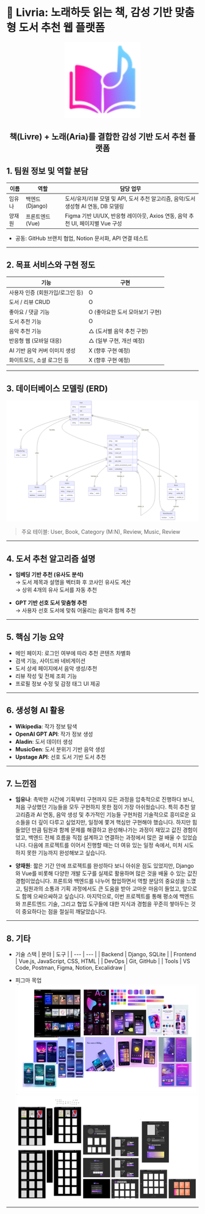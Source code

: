 # 🎼 Livria: 노래하듯 읽는 책, 감성 기반 맞춤형 도서 추천 웹 플랫폼

<!-- 
로고 및 프로젝트 명의 간단한 풀이
-->
<p align="center">
  <img src="./images/Logo.png" alt="Livria 로고" width="200" />
</p>
<h2 align="center">
  책(Livre) + 노래(Aria)를 결합한 감성 기반 도서 추천 플랫폼
</h2>





## 1. 팀원 정보 및 역할 분담

| 이름 | 역할 | 담당 업무 |
|------|------|-----------|
| 임유나 | 백엔드 (Django) | 도서/유저/리뷰 모델 및 API, 도서 추천 알고리즘, 음악/도서 생성형 AI 연동, DB 모델링 |
| 양재원 | 프론트엔드 (Vue) | Figma 기반 UI/UX, 반응형 레이아웃, Axios 연동, 음악 추천 UI, 페이지별 Vue 구성 |

- 공동: GitHub 브랜치 협업, Notion 문서화, API 연결 테스트

---

## 2. 목표 서비스와 구현 정도

| 기능 | 구현 |
|------|------------|
| 사용자 인증 (회원가입/로그인 등) | O |
| 도서 / 리뷰 CRUD | O |
| 좋아요 / 댓글 기능 | O (좋아요한 도서 모아보기 구현) |
| 도서 추천 기능 | O |
| 음악 추천 기능 | △ (도서별 음악 추천 구현) |
| 반응형 웹 (모바일 대응) | △ (일부 구현, 개선 예정) |
| AI 기반 음악 커버 이미지 생성 | X (향후 구현 예정) |
| 화이트모드, 소셜 로그인 등 | X (향후 구현 예정) |

---

## 3. 데이터베이스 모델링 (ERD)

![ERD 이미지](./images/ERD.png)
> 주요 테이블: User, Book, Category (M:N), Review, Music, Review

---

## 4. 도서 추천 알고리즘 설명

- **임베딩 기반 추천 (유사도 분석)**  
  → 도서 제목과 설명을 벡터화 후 코사인 유사도 계산  
  → 상위 4개의 유사 도서를 자동 추천

- **GPT 기반 선호 도서 맞춤형 추천**  
  → 사용자 선호 도서에 맞춰 어울리는 음악과 함께 추천

---

## 5. 핵심 기능 요약

- 메인 페이지: 로그인 여부에 따라 추천 콘텐츠 차별화
- 검색 기능, 사이드바 네비게이션
- 도서 상세 페이지에서 음악 생성/추천
- 리뷰 작성 및 전체 조회 기능
- 프로필 정보 수정 및 감정 태그 UI 제공

---

## 6. 생성형 AI 활용

- **Wikipedia**: 작가 정보 탐색
- **OpenAI GPT API**: 작가 정보 생성
- **Aladin**: 도서 데이터 생성
- **MusicGen**: 도서 분위기 기반 음악 생성
- **Upstage API**: 선호 도서 기반 도서 추천

---

## 7. 느낀점

- **임유나**: 촉박한 시간에 기획부터 구현까지 모든 과정을 압축적으로 진행하다 보니, 처음 구상했던 기능들을 모두 구현하지 못한 점이 가장 아쉬웠습니다. 특히 추천 알고리즘과 AI 연동, 음악 생성 및 추가적인 기능들 구현처럼 기술적으로 흥미로운 요소들을 더 깊이 다루고 싶었지만, 일정에 쫓겨 핵심만 구현해야 했습니다. 하지만 힘들었던 만큼 팀원과 함께 문제를 해결하고 완성해나가는 과정이 재밌고 값진 경험이었고, 백엔드 전체 흐름을 직접 설계하고 연결하는 과정에서 많은 걸 배울 수 있었습니다. 다음에 프로젝트를 이어서 진행할 때는 더 여유 있는 일정 속에서, 미처 시도하지 못한 기능까지 완성해보고 싶습니다.

- **양재원**: 짧은 기간 안에 프로젝트를 완성하다 보니 아쉬운 점도 있었지만, Django와 Vue를 비롯해 다양한 개발 도구를 실제로 활용하며 많은 것을 배울 수 있는 값진 경험이었습니다. 프론트와 백엔드를 나누어 협업하면서 역할 분담의 중요성을 느꼈고, 팀원과의 소통과 기획 과정에서도 큰 도움을 받아 고마운 마음이 들었고, 앞으로도 함께 으쌰으쌰하고 싶습니다. 마지막으로, 이번 프로젝트를 통해 평소에 백엔드와 프론트엔드 기술, 그리고 협업 도구들에 대한 지식과 경험을 꾸준히 쌓아두는 것이 중요하다는 점을 절실히 깨달았습니다.

---

## 8. 기타

- 기술 스택
| 분야 | 도구 |
| --- | --- |
| Backend | Django, SQLite |
| Frontend | Vue.js, JavaScript, CSS, HTML |
| DevOps | Git, GitHub |
| Tools | VS Code, Postman, Figma, Notion, Excalidraw |

- 피그마 목업
![목업 1](./images/Mockup1.png)
![목업 2](./images/Mockup2.png)

---

